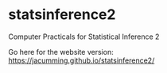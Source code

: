 # statsinference2
Computer Practicals for Statistical Inference 2

Go here for the website version:
https://jacumming.github.io/statsinference2/
